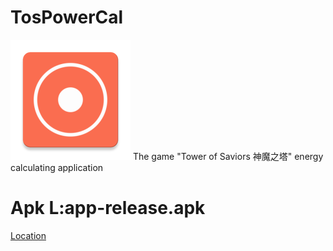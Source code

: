 # TosPowerCal
![](./app/src/main/res/mipmap-xxxhdpi/ic_launcher.png)
The game "Tower of Saviors 神魔之塔" energy calculating application


# Apk L:app-release.apk
[Location](./app/release/)
